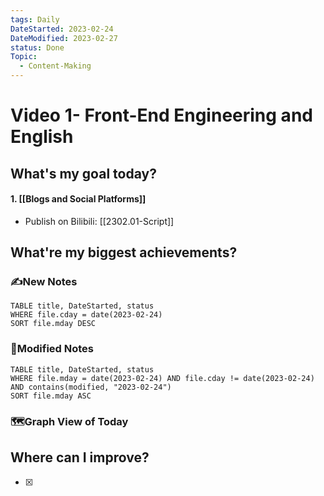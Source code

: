 ```yaml
---
tags: Daily
DateStarted: 2023-02-24
DateModified: 2023-02-27
status: Done
Topic:
  - Content-Making
---
```


# Video 1- Front-End Engineering and English

## What's my goal today?

#### 1. [[Blogs and Social Platforms]]

- Publish on Bilibili: [[2302.01-Script]]

## What're my biggest achievements?

### ✍️New Notes

```dataview
TABLE title, DateStarted, status
WHERE file.cday = date(2023-02-24)
SORT file.mday DESC
```

### 📝Modified Notes

```dataview
TABLE title, DateStarted, status
WHERE file.mday = date(2023-02-24) AND file.cday != date(2023-02-24) AND contains(modified, "2023-02-24")
SORT file.mday ASC
```

### 🗺️Graph View of Today

## Where can I improve?

- [x]
